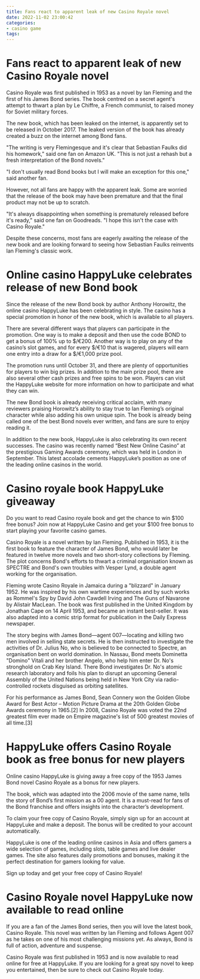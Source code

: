 ```yaml
---
title: Fans react to apparent leak of new Casino Royale novel
date: 2022-11-02 23:00:42
categories:
- casino game
tags:
---
```



#  Fans react to apparent leak of new Casino Royale novel

Casino Royale was first published in 1953 as a novel by Ian Fleming and the first of his James Bond series. The book centred on a secret agent's attempt to thwart a plan by Le Chiffre, a French communist, to raised money for Soviet military forces.

The new book, which has been leaked on the internet, is apparently set to be released in October 2017. The leaked version of the book has already created a buzz on the internet among Bond fans.

"The writing is very Flemingesque and it's clear that Sebastian Faulks did his homework," said one fan on Amazon UK. "This is not just a rehash but a fresh interpretation of the Bond novels."

"I don't usually read Bond books but I will make an exception for this one," said another fan.

However, not all fans are happy with the apparent leak. Some are worried that the release of the book may have been premature and that the final product may not be up to scratch.

"It's always disappointing when something is prematurely released before it's ready," said one fan on Goodreads. "I hope this isn't the case with Casino Royale."

Despite these concerns, most fans are eagerly awaiting the release of the new book and are looking forward to seeing how Sebastian Faulks reinvents Ian Fleming's classic work.

#  Online casino HappyLuke celebrates release of new Bond book

Since the release of the new Bond book by author Anthony Horowitz, the online casino HappyLuke has been celebrating in style. The casino has a special promotion in honor of the new book, which is available to all players.

There are several different ways that players can participate in the promotion. One way is to make a deposit and then use the code BOND to get a bonus of 100% up to $/€200. Another way is to play on any of the casino’s slot games, and for every $/€10 that is wagered, players will earn one entry into a draw for a $/€1,000 prize pool.

The promotion runs until October 31, and there are plenty of opportunities for players to win big prizes. In addition to the main prize pool, there are also several other cash prizes and free spins to be won. Players can visit the HappyLuke website for more information on how to participate and what they can win.

The new Bond book is already receiving critical acclaim, with many reviewers praising Horowitz’s ability to stay true to Ian Fleming’s original character while also adding his own unique spin. The book is already being called one of the best Bond novels ever written, and fans are sure to enjoy reading it.

In addition to the new book, HappyLuke is also celebrating its own recent successes. The casino was recently named “Best New Online Casino” at the prestigious Gaming Awards ceremony, which was held in London in September. This latest accolade cements HappyLuke’s position as one of the leading online casinos in the world.

#  Casino royale book HappyLuke giveaway

Do you want to read Casino royale book and get the chance to win $100 free bonus? Join now at HappyLuke Casino and get your $100 free bonus to start playing your favorite casino games.

Casino Royale is a novel written by Ian Fleming. Published in 1953, it is the first book to feature the character of James Bond, who would later be featured in twelve more novels and two short-story collections by Fleming. The plot concerns Bond's efforts to thwart a criminal organisation known as SPECTRE and Bond's own troubles with Vesper Lynd, a double agent working for the organisation.

Fleming wrote Casino Royale in Jamaica during a "blizzard" in January 1952. He was inspired by his own wartime experiences and by such works as Rommel's Spy by David John Cawdell Irving and The Guns of Navarone by Alistair MacLean. The book was first published in the United Kingdom by Jonathan Cape on 14 April 1953, and became an instant best-seller. It was also adapted into a comic strip format for publication in the Daily Express newspaper.

The story begins with James Bond—agent 007—locating and killing two men involved in selling state secrets. He is then instructed to investigate the activities of Dr. Julius No, who is believed to be connected to Spectre, an organisation bent on world domination. In Nassau, Bond meets Dominetta "Domino" Vitali and her brother Angelo, who help him enter Dr. No's stronghold on Crab Key Island. There Bond investigates Dr. No's atomic research laboratory and foils his plan to disrupt an upcoming General Assembly of the United Nations being held in New York City via radio-controlled rockets disguised as orbiting satellites.

For his performance as James Bond, Sean Connery won the Golden Globe Award for Best Actor – Motion Picture Drama at the 20th Golden Globe Awards ceremony in 1965.[2] In 2008, Casino Royale was voted the 22nd greatest film ever made on Empire magazine's list of 500 greatest movies of all time.[3]

#  HappyLuke offers Casino Royale book as free bonus for new players

Online casino HappyLuke is giving away a free copy of the 1953 James Bond novel Casino Royale as a bonus for new players.

The book, which was adapted into the 2006 movie of the same name, tells the story of Bond’s first mission as a 00 agent. It is a must-read for fans of the Bond franchise and offers insights into the character’s development.

To claim your free copy of Casino Royale, simply sign up for an account at HappyLuke and make a deposit. The bonus will be credited to your account automatically.

HappyLuke is one of the leading online casinos in Asia and offers gamers a wide selection of games, including slots, table games and live dealer games. The site also features daily promotions and bonuses, making it the perfect destination for gamers looking for value.

Sign up today and get your free copy of Casino Royale!

#  Casino Royale novel HappyLuke now available to read online

If you are a fan of the James Bond series, then you will love the latest book, Casino Royale. This novel was written by Ian Fleming and follows Agent 007 as he takes on one of his most challenging missions yet. As always, Bond is full of action, adventure and suspense.

Casino Royale was first published in 1953 and is now available to read online for free at HappyLuke. If you are looking for a great spy novel to keep you entertained, then be sure to check out Casino Royale today.